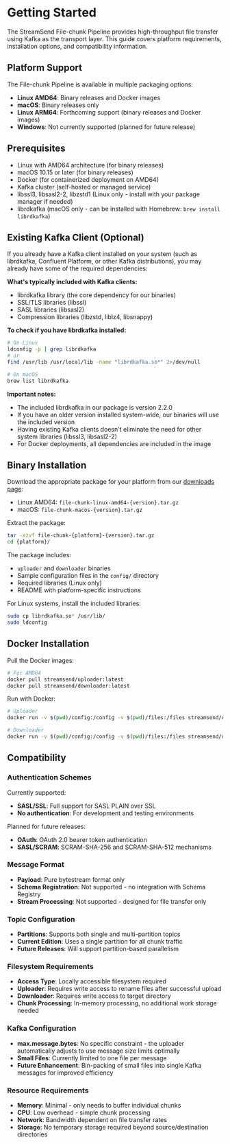 # Getting Started

The StreamSend File-chunk Pipeline provides high-throughput file transfer using Kafka as the transport layer. This guide covers platform requirements, installation options, and compatibility information.

## Platform Support

The File-chunk Pipeline is available in multiple packaging options:

- **Linux AMD64**: Binary releases and Docker images
- **macOS**: Binary releases only
- **Linux ARM64**: Forthcoming support (binary releases and Docker images)
- **Windows**: Not currently supported (planned for future release)

## Prerequisites

- Linux with AMD64 architecture (for binary releases)
- macOS 10.15 or later (for binary releases)
- Docker (for containerized deployment on AMD64)
- Kafka cluster (self-hosted or managed service)
- libssl3, libsasl2-2, libzstd1 (Linux only - install with your package manager if needed)
- librdkafka (macOS only - can be installed with Homebrew: `brew install librdkafka`)

## Existing Kafka Client (Optional)

If you already have a Kafka client installed on your system (such as librdkafka, Confluent Platform, or other Kafka distributions), you may already have some of the required dependencies:

**What's typically included with Kafka clients:**
- librdkafka library (the core dependency for our binaries)
- SSL/TLS libraries (libssl)
- SASL libraries (libsasl2)
- Compression libraries (libzstd, liblz4, libsnappy)

**To check if you have librdkafka installed:**
```bash
# On Linux
ldconfig -p | grep librdkafka
# or
find /usr/lib /usr/local/lib -name "librdkafka.so*" 2>/dev/null

# On macOS
brew list librdkafka
```

**Important notes:**
- The included librdkafka in our package is version 2.2.0
- If you have an older version installed system-wide, our binaries will use the included version
- Having existing Kafka clients doesn't eliminate the need for other system libraries (libssl3, libsasl2-2)
- For Docker deployments, all dependencies are included in the image

## Binary Installation

Download the appropriate package for your platform from our [downloads page](/downloads):
- Linux AMD64: `file-chunk-linux-amd64-{version}.tar.gz`
- macOS: `file-chunk-macos-{version}.tar.gz`

Extract the package:
```bash
tar -xzvf file-chunk-{platform}-{version}.tar.gz
cd {platform}/
```

The package includes:
- `uploader` and `downloader` binaries
- Sample configuration files in the `config/` directory
- Required libraries (Linux only)
- README with platform-specific instructions

For Linux systems, install the included libraries:
```bash
sudo cp librdkafka.so* /usr/lib/
sudo ldconfig
```

## Docker Installation

Pull the Docker images:
```bash
# For AMD64
docker pull streamsend/uploader:latest
docker pull streamsend/downloader:latest
```

Run with Docker:
```bash
# Uploader
docker run -v $(pwd)/config:/config -v $(pwd)/files:/files streamsend/uploader:latest

# Downloader
docker run -v $(pwd)/config:/config -v $(pwd)/files:/files streamsend/downloader:latest
```



## Compatibility

### Authentication Schemes

Currently supported:
- **SASL/SSL**: Full support for SASL PLAIN over SSL
- **No authentication**: For development and testing environments

Planned for future releases:
- **OAuth**: OAuth 2.0 bearer token authentication
- **SASL/SCRAM**: SCRAM-SHA-256 and SCRAM-SHA-512 mechanisms

### Message Format

- **Payload**: Pure bytestream format only
- **Schema Registration**: Not supported - no integration with Schema Registry
- **Stream Processing**: Not supported - designed for file transfer only

### Topic Configuration

- **Partitions**: Supports both single and multi-partition topics
- **Current Edition**: Uses a single partition for all chunk traffic
- **Future Releases**: Will support partition-based parallelism

### Filesystem Requirements

- **Access Type**: Locally accessible filesystem required
- **Uploader**: Requires write access to rename files after successful upload
- **Downloader**: Requires write access to target directory
- **Chunk Processing**: In-memory processing, no additional work storage needed

### Kafka Configuration

- **max.message.bytes**: No specific constraint - the uploader automatically adjusts to use message size limits optimally
- **Small Files**: Currently limited to one file per message
- **Future Enhancement**: Bin-packing of small files into single Kafka messages for improved efficiency

### Resource Requirements

- **Memory**: Minimal - only needs to buffer individual chunks
- **CPU**: Low overhead - simple chunk processing
- **Network**: Bandwidth dependent on file transfer rates
- **Storage**: No temporary storage required beyond source/destination directories

